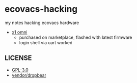 # ecovacs-hacking

my notes hacking ecovacs hardware
* [x1 omni](./x1_omni.md)
  * purchased on marketplace, flashed with latest firmware
  * login shell via uart worked

## LICENSE

* [GPL-3.0](./LICENSE)
* [vendor/dropbear](./LICENSE.dropbear)
